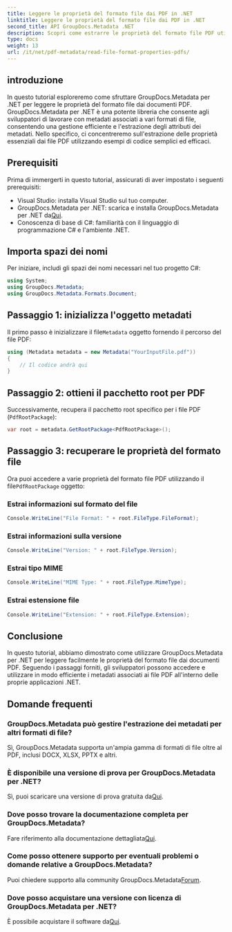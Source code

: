 ```yaml
---
title: Leggere le proprietà del formato file dai PDF in .NET
linktitle: Leggere le proprietà del formato file dai PDF in .NET
second_title: API GroupDocs.Metadata .NET
description: Scopri come estrarre le proprietà del formato file PDF utilizzando GroupDocs.Metadata per .NET. Tuffati nella gestione dei metadati con il semplice C#.
type: docs
weight: 13
url: /it/net/pdf-metadata/read-file-format-properties-pdfs/
---
```

## introduzione
In questo tutorial esploreremo come sfruttare GroupDocs.Metadata per .NET per leggere le proprietà del formato file dai documenti PDF. GroupDocs.Metadata per .NET è una potente libreria che consente agli sviluppatori di lavorare con metadati associati a vari formati di file, consentendo una gestione efficiente e l'estrazione degli attributi dei metadati. Nello specifico, ci concentreremo sull'estrazione delle proprietà essenziali dai file PDF utilizzando esempi di codice semplici ed efficaci.
## Prerequisiti
Prima di immergerti in questo tutorial, assicurati di aver impostato i seguenti prerequisiti:
- Visual Studio: installa Visual Studio sul tuo computer.
-  GroupDocs.Metadata per .NET: scarica e installa GroupDocs.Metadata per .NET da[Qui](https://releases.groupdocs.com/metadata/net/).
- Conoscenza di base di C#: familiarità con il linguaggio di programmazione C# e l'ambiente .NET.

## Importa spazi dei nomi
Per iniziare, includi gli spazi dei nomi necessari nel tuo progetto C#:
```csharp
using System;
using GroupDocs.Metadata;
using GroupDocs.Metadata.Formats.Document;
```
## Passaggio 1: inizializza l'oggetto metadati
 Il primo passo è inizializzare il file`Metadata` oggetto fornendo il percorso del file PDF:
```csharp
using (Metadata metadata = new Metadata("YourInputFile.pdf"))
{
    // Il codice andrà qui
}
```
## Passaggio 2: ottieni il pacchetto root per PDF
Successivamente, recupera il pacchetto root specifico per i file PDF (`PdfRootPackage`):
```csharp
var root = metadata.GetRootPackage<PdfRootPackage>();
```
## Passaggio 3: recuperare le proprietà del formato file
 Ora puoi accedere a varie proprietà del formato file PDF utilizzando il file`PdfRootPackage` oggetto:
### Estrai informazioni sul formato del file
```csharp
Console.WriteLine("File Format: " + root.FileType.FileFormat);
```
### Estrai informazioni sulla versione
```csharp
Console.WriteLine("Version: " + root.FileType.Version);
```
### Estrai tipo MIME
```csharp
Console.WriteLine("MIME Type: " + root.FileType.MimeType);
```
### Estrai estensione file
```csharp
Console.WriteLine("Extension: " + root.FileType.Extension);
```

## Conclusione
In questo tutorial, abbiamo dimostrato come utilizzare GroupDocs.Metadata per .NET per leggere facilmente le proprietà del formato file dai documenti PDF. Seguendo i passaggi forniti, gli sviluppatori possono accedere e utilizzare in modo efficiente i metadati associati ai file PDF all'interno delle proprie applicazioni .NET.

## Domande frequenti
### GroupDocs.Metadata può gestire l'estrazione dei metadati per altri formati di file?
Sì, GroupDocs.Metadata supporta un'ampia gamma di formati di file oltre al PDF, inclusi DOCX, XLSX, PPTX e altri.
### È disponibile una versione di prova per GroupDocs.Metadata per .NET?
 Sì, puoi scaricare una versione di prova gratuita da[Qui](https://releases.groupdocs.com/).
### Dove posso trovare la documentazione completa per GroupDocs.Metadata?
 Fare riferimento alla documentazione dettagliata[Qui](https://reference.groupdocs.com/metadata/net/).
### Come posso ottenere supporto per eventuali problemi o domande relative a GroupDocs.Metadata?
 Puoi chiedere supporto alla community GroupDocs.Metadata[Forum](https://forum.groupdocs.com/c/metadata/14).
### Dove posso acquistare una versione con licenza di GroupDocs.Metadata per .NET?
 È possibile acquistare il software da[Qui](https://purchase.groupdocs.com/buy).